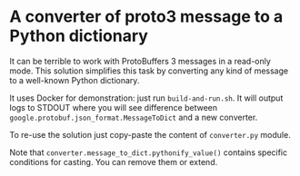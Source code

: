 # A converter of proto3 message to a Python dictionary

It can be terrible to work with ProtoBuffers 3 messages in a read-only mode. This solution
simplifies this task by converting any kind of message to a well-known Python dictionary.

It uses Docker for demonstration: just run `build-and-run.sh`. It will output logs to STDOUT where
you will see difference between `google.protobuf.json_format.MessageToDict` and a new converter.

To re-use the solution just copy-paste the content of `converter.py` module.

Note that `converter.message_to_dict.pythonify_value()` contains specific conditions for casting.
You can remove them or extend.
